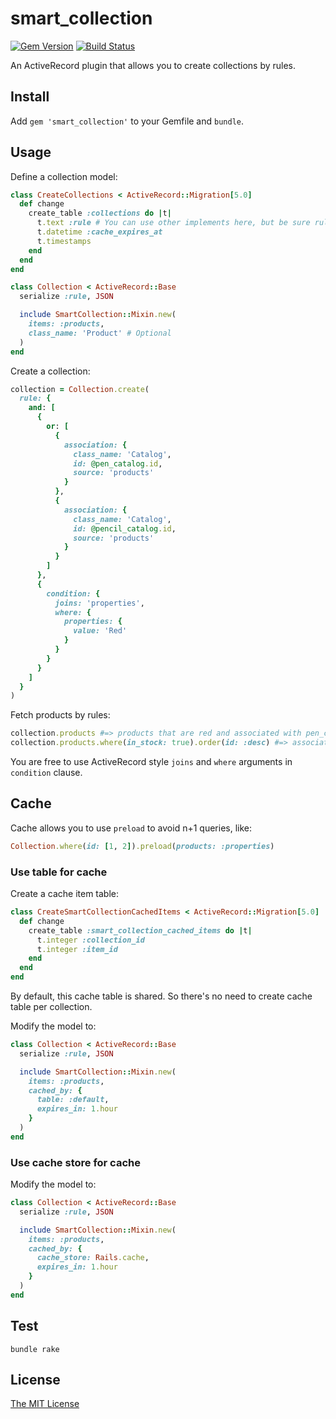 # smart_collection

[![Gem Version](https://badge.fury.io/rb/smart_collection.svg)](https://badge.fury.io/rb/smart_collection) [![Build Status](https://travis-ci.org/CicholGricenchos/smart_collection.svg?branch=master)](https://travis-ci.org/CicholGricenchos/smart_collection)

An ActiveRecord plugin that allows you to create collections by rules.

Install
------

Add `gem 'smart_collection'` to your Gemfile and `bundle`.

Usage
------

Define a collection model:
```ruby
class CreateCollections < ActiveRecord::Migration[5.0]
  def change
    create_table :collections do |t|
      t.text :rule # You can use other implements here, but be sure rule returns a hash
      t.datetime :cache_expires_at
      t.timestamps
    end
  end
end

class Collection < ActiveRecord::Base
  serialize :rule, JSON

  include SmartCollection::Mixin.new(
    items: :products,
    class_name: 'Product' # Optional
  )
end
```

Create a collection:
```ruby
collection = Collection.create(
  rule: {
    and: [
      {
        or: [
          {
            association: {
              class_name: 'Catalog',
              id: @pen_catalog.id,
              source: 'products'
            }
          },
          {
            association: {
              class_name: 'Catalog',
              id: @pencil_catalog.id,
              source: 'products'
            }
          }
        ]
      },
      {
        condition: {
          joins: 'properties',
          where: {
            properties: {
              value: 'Red'
            }
          }
        }
      }
    ]
  }
)
```

Fetch products by rules:
```ruby
collection.products #=> products that are red and associated with pen_catalog and pencil_catalog
collection.products.where(in_stock: true).order(id: :desc) #=> association returns a scope
```

You are free to use ActiveRecord style `joins` and `where` arguments in `condition` clause.

Cache
------
Cache allows you to use `preload` to avoid n+1 queries, like:

```ruby
Collection.where(id: [1, 2]).preload(products: :properties)
```

### Use table for cache
Create a cache item table:
```ruby
class CreateSmartCollectionCachedItems < ActiveRecord::Migration[5.0]
  def change
    create_table :smart_collection_cached_items do |t|
      t.integer :collection_id
      t.integer :item_id
    end
  end
end
```

By default, this cache table is shared. So there's no need to create cache table per collection.

Modify the model to:
```ruby
class Collection < ActiveRecord::Base
  serialize :rule, JSON

  include SmartCollection::Mixin.new(
    items: :products,
    cached_by: {
      table: :default,
      expires_in: 1.hour
    }
  )
end
```

### Use cache store for cache
Modify the model to:
```ruby
class Collection < ActiveRecord::Base
  serialize :rule, JSON

  include SmartCollection::Mixin.new(
    items: :products,
    cached_by: {
      cache_store: Rails.cache,
      expires_in: 1.hour
    }
  )
end
```

Test
------
```shell
bundle rake
```

License
------

[The MIT License](https://opensource.org/licenses/MIT)
